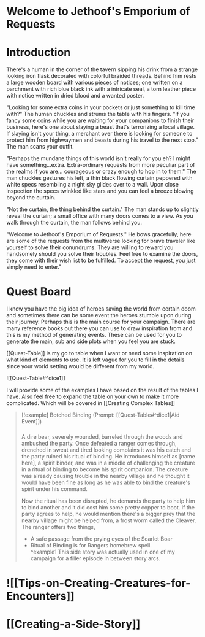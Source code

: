 # Welcome to Jethoof's Emporium of Requests

# Introduction 
There's a human in the corner of the tavern sipping his drink from a strange looking iron flask decorated with colorful braided threads. Behind him rests a large wooden board with various pieces of notices; one written on a parchment with rich blue black ink with a intricate seal, a torn leather piece with notice written in dried blood and a wanted poster. 

"Looking for some extra coins in your pockets or just something to kill time with?" The human chuckles and strums the table with his fingers. "If you fancy some coins while you are waiting for your companions to finish their business, here's one about slaying a beast that's terrorizing a local village. If slaying isn't your thing, a merchant over there is looking for someone to protect him from highwaymen and beasts during his travel to the next stop." The man scans your outfit.

"Perhaps the mundane things of this world isn't really for you eh? I might have something...extra. Extra-ordinary requests from more peculiar part of the realms if you are... courageous or crazy enough to hop in to them." The man chuckles gestures his left, a thin black flowing curtain peppered with white specs resembling a night sky glides over to a wall. Upon close inspection the specs twinkled like stars and you can feel a breeze blowing beyond the curtain. 

"Not the curtain, the thing behind the curtain." The man stands up to slightly reveal the curtain; a small office with many doors comes to a view. As you walk through the curtain, the man follows behind you. 

"Welcome to Jethoof's Emporium of Requests." He bows gracefully, here are some of the requests from the multiverse looking for brave traveler like yourself to solve their conundrums. They are willing to reward you handsomely should you solve their troubles.  Feel free to examine the doors, they come with their wish list to be fulfilled. To accept the request, you just simply need to enter."

# Quest Board
I know you have the big idea of heroes saving the world from certain doom and sometimes there can be some event the heroes stumble upon during their journey. Perhaps this is the main course for your campaign.  There are many reference books out there you can use to draw inspiration from and this is my method of generating events. These can be used for you to generate the main, sub and side plots when you feel you are stuck. 

[[Quest-Table]] is my go to table when I want or need some inspiration on what kind of elements to use. It is left vague for you to fill in the details since your world setting would be different from my world.

![[Quest-Table#^dice1]]

I will provide some of the examples I have based on the result of the tables I have. Also feel free to expand the table on your own to make it more complicated. Which will be covered in [[Creating Complex Tables]]

> [!example] Botched Binding (Prompt: [[Quest-Table#^dice1|Aid Event]])
> ### 
> A dire bear, severely wounded, barreled through the woods and ambushed the party. Once defeated a ranger comes through, drenched in sweat and tired looking complains it was his catch and the party ruined his ritual of binding. He introduces himself as [name here], a spirit binder, and was in a middle of challenging the creature in a ritual of binding to become his spirit companion. The creature was already causing trouble in the nearby village and he thought it would have been fine as long as he was able to bind the creature's spirit under his command. 
> 
> Now the ritual has been disrupted, he demands the party to help him to bind another and it did cost him some pretty copper to boot. If the party agrees to help, he would mention there's a bigger prey that the nearby village might be helped from, a frost worm called the Cleaver. The ranger offers two things, 
> - A safe passage from the prying eyes of the Scarlet Boar 
> - Ritual of Binding is for Rangers homebrew spell.  
^example1
This side story was actually used in one of my campaign for a filler episode in between story arcs. 

# ![[Tips-on-Creating-Creatures-for-Encounters]]

# [[Creating-a-Side-Story]]